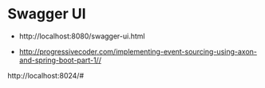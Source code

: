 #

# Swagger UI 

- http://localhost:8080/swagger-ui.html

- http://progressivecoder.com/implementing-event-sourcing-using-axon-and-spring-boot-part-1//

http://localhost:8024/#